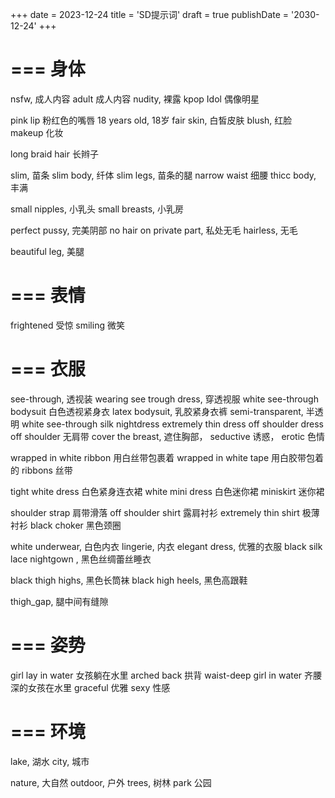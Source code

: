 +++
date = 2023-12-24
title = 'SD提示词'
draft = true
publishDate = '2030-12-24'
+++

# === 身体
nsfw, 成人内容
adult 成人内容
nudity, 裸露
kpop Idol 偶像明星

pink lip 粉红色的嘴唇
18 years old,  18岁
fair skin, 白皙皮肤
blush, 红脸
makeup 化妆

long braid hair 长辫子

slim, 苗条
slim body, 纤体
slim legs, 苗条的腿
narrow waist 细腰
thicc body, 丰满

small nipples, 小乳头
small breasts, 小乳房

perfect pussy, 完美阴部
no hair on private part, 私处无毛
hairless, 无毛

beautiful leg, 美腿

# === 表情
frightened 受惊
smiling 微笑

# === 衣服

see-through, 透视装
wearing see trough dress,  穿透视服
white see-through bodysuit  白色透视紧身衣
latex bodysuit, 乳胶紧身衣裤
semi-transparent, 半透明
white see-through silk nightdress
extremely thin dress
off shoulder dress
off shoulder          无肩带
cover the breast, 遮住胸部，
seductive  诱惑，
erotic      色情

wrapped in white ribbon     用白丝带包裹着
wrapped in white tape       用白胶带包着的
ribbons 丝带

tight white dress 白色紧身连衣裙
white mini dress 白色迷你裙
miniskirt 迷你裙

shoulder strap 肩带滑落
off shoulder shirt 露肩衬衫
extremely thin shirt 极薄衬衫
black choker 黑色颈圈

white underwear, 白色内衣
lingerie, 内衣
elegant dress,  优雅的衣服
black silk lace nightgown , 黑色丝绸蕾丝睡衣


black thigh highs, 黑色长筒袜
black high heels, 黑色高跟鞋


thigh_gap, 腿中间有缝隙

# === 姿势
girl lay in water 女孩躺在水里
arched back 拱背
waist-deep girl in water  齐腰深的女孩在水里
graceful 优雅
sexy 性感

# === 环境
lake, 湖水
city, 城市

nature, 大自然
outdoor, 户外
trees, 树林
park 公园